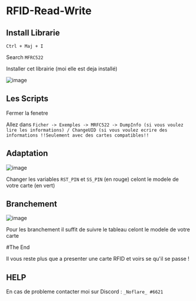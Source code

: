 # RFID-Read-Write

## Install Librarie

``Ctrl + Maj + I``

Search ``MFRC522``

Installer cet librairie (moi elle est deja installé)

![image](https://user-images.githubusercontent.com/80207554/158224731-651c979f-55c8-4259-a52f-30e035962237.png)

## Les Scripts

Fermer la fenetre

Allez dans ``Ficher -> Exemples -> MRFC522 -> DumpInfo (si vous voulez lire les informations) / ChangeUID (si vous voulez ecrire des informations !!Seulement avec des cartes compatibles!!``

## Adaptation

![image](https://user-images.githubusercontent.com/80207554/158225630-cf9ea1c2-878f-45d0-97de-261cb73c9600.png)

Changer les variables ``RST_PIN`` et ``SS_PIN`` (en rouge) celont le modele de votre carte (en vert)

## Branchement

![image](https://user-images.githubusercontent.com/80207554/158225928-99648c09-8b5d-4720-a510-6044f8720a6d.png)

Pour les branchement il suffit de suivre le tableau celont le modele de votre carte

#The End

Il vous reste plus que a presenter une carte RFID et voirs se qu'il se passe !

## HELP

En cas de probleme contacter moi sur Discord : ``_Noflare_
#6621``

